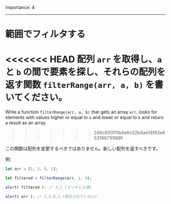 importance: 4

---

# 範囲でフィルタする

<<<<<<< HEAD
配列 `arr` を取得し、`a` と `b` の間で要素を探し、それらの配列を返す関数 `filterRange(arr, a, b)` を書いてください。
=======
Write a function `filterRange(arr, a, b)` that gets an array `arr`, looks for elements with values higher or equal to `a` and lower or equal to `b` and return a result as an array.
>>>>>>> 246c600f11b4e6c52b4ae14f83e65319671f998f

この関数は配列を変更するべきではありません。新しい配列を返すべきです。

例:

```js
let arr = [5, 3, 8, 1];

let filtered = filterRange(arr, 1, 4);

alert( filtered ); // 3,1 (マッチした値)

alert( arr ); // 5,3,8,1 (修正されていない)
```
